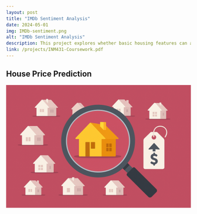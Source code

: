 ```yaml
---
layout: post
title: "IMDb Sentiment Analysis"
date: 2024-05-01
img: IMDb-sentiment.png
alt: "IMDb Sentiment Analysis"
description: This project explores whether basic housing features can accurately predict property prices by comparing two fundamental machine learning approaches, Linear Regression against Decision Tree Regression.
link: /projects/INM431-Coursework.pdf
---
```


<h2>House Price Prediction</h2>

<a href="/projects/INM431-Coursework.pdf" target="_blank">
  <img src="/img/portfolio/house-price-prediction.png" alt="Open PDF">
</a>


